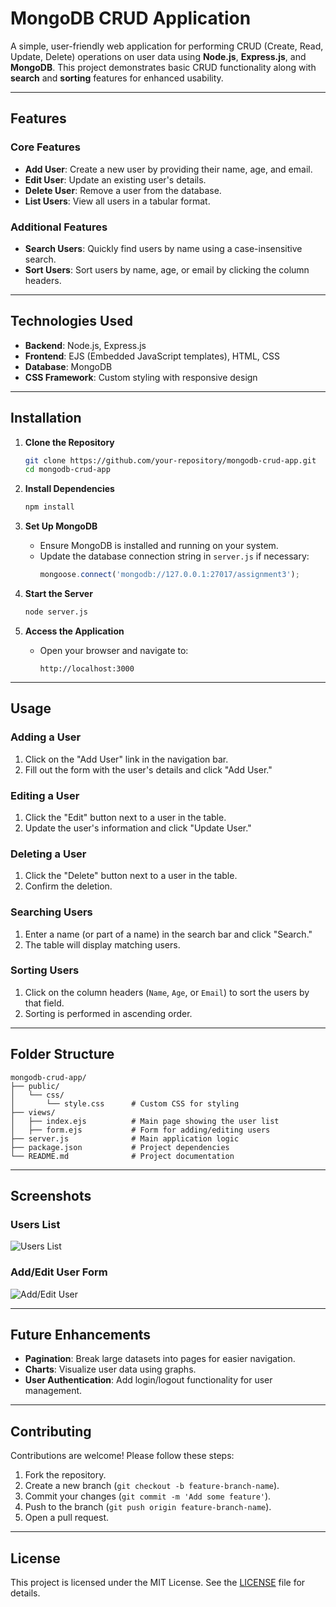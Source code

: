 # MongoDB CRUD Application

A simple, user-friendly web application for performing CRUD (Create, Read, Update, Delete) operations on user data using **Node.js**, **Express.js**, and **MongoDB**. This project demonstrates basic CRUD functionality along with **search** and **sorting** features for enhanced usability.

---

## Features

### Core Features
- **Add User**: Create a new user by providing their name, age, and email.
- **Edit User**: Update an existing user's details.
- **Delete User**: Remove a user from the database.
- **List Users**: View all users in a tabular format.

### Additional Features
- **Search Users**: Quickly find users by name using a case-insensitive search.
- **Sort Users**: Sort users by name, age, or email by clicking the column headers.

---

## Technologies Used

- **Backend**: Node.js, Express.js
- **Frontend**: EJS (Embedded JavaScript templates), HTML, CSS
- **Database**: MongoDB
- **CSS Framework**: Custom styling with responsive design

---

## Installation

1. **Clone the Repository**
   ```bash
   git clone https://github.com/your-repository/mongodb-crud-app.git
   cd mongodb-crud-app
   ```

2. **Install Dependencies**
   ```bash
   npm install
   ```

3. **Set Up MongoDB**
   - Ensure MongoDB is installed and running on your system.
   - Update the database connection string in `server.js` if necessary:
     ```javascript
     mongoose.connect('mongodb://127.0.0.1:27017/assignment3');
     ```

4. **Start the Server**
   ```bash
   node server.js
   ```

5. **Access the Application**
   - Open your browser and navigate to:
     ```
     http://localhost:3000
     ```

---

## Usage

### Adding a User
1. Click on the "Add User" link in the navigation bar.
2. Fill out the form with the user's details and click "Add User."

### Editing a User
1. Click the "Edit" button next to a user in the table.
2. Update the user's information and click "Update User."

### Deleting a User
1. Click the "Delete" button next to a user in the table.
2. Confirm the deletion.

### Searching Users
1. Enter a name (or part of a name) in the search bar and click "Search."
2. The table will display matching users.

### Sorting Users
1. Click on the column headers (`Name`, `Age`, or `Email`) to sort the users by that field.
2. Sorting is performed in ascending order.

---

## Folder Structure

```
mongodb-crud-app/
├── public/
│   └── css/
│       └── style.css      # Custom CSS for styling
├── views/
│   ├── index.ejs          # Main page showing the user list
│   ├── form.ejs           # Form for adding/editing users
├── server.js              # Main application logic
├── package.json           # Project dependencies
└── README.md              # Project documentation
```

---

## Screenshots

### Users List
![Users List](https://via.placeholder.com/1200x600?text=Screenshot+of+Users+List)

### Add/Edit User Form
![Add/Edit User](https://via.placeholder.com/1200x600?text=Screenshot+of+Add+User+Form)

---

## Future Enhancements
- **Pagination**: Break large datasets into pages for easier navigation.
- **Charts**: Visualize user data using graphs.
- **User Authentication**: Add login/logout functionality for user management.

---

## Contributing

Contributions are welcome! Please follow these steps:
1. Fork the repository.
2. Create a new branch (`git checkout -b feature-branch-name`).
3. Commit your changes (`git commit -m 'Add some feature'`).
4. Push to the branch (`git push origin feature-branch-name`).
5. Open a pull request.

---

## License

This project is licensed under the MIT License. See the [LICENSE](LICENSE) file for details.
